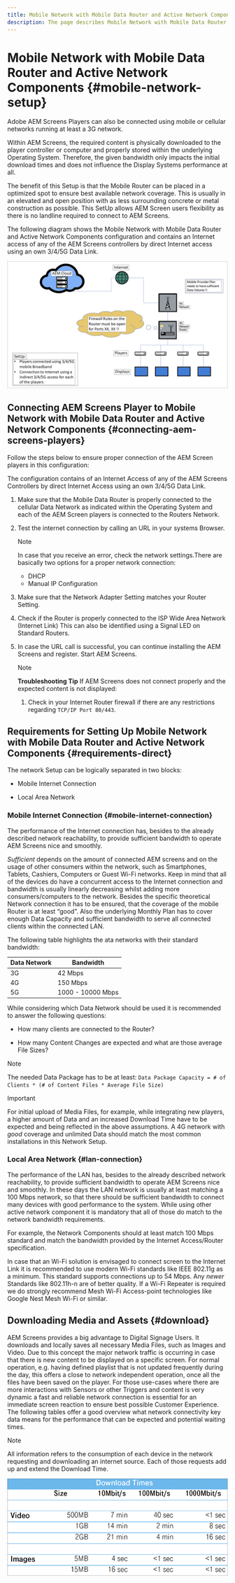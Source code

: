 ```yaml
---
title: Mobile Network with Mobile Data Router and Active Network Components
description: The page describes Mobile Network with Mobile Data Router and Active Network Components
---
```


# Mobile Network with Mobile Data Router and Active Network Components {#mobile-network-setup}

Adobe AEM Screens Players can also be connected using mobile or cellular networks running at least a 3G network.

Within AEM Screens, the required content is physically downloaded to the player controller or computer and properly stored within the underlying Operating System. Therefore, the given bandwidth only impacts the initial download times and does not influence the Display Systems performance at all.

The benefit of this Setup is that the Mobile Router can be placed in a optimized spot to ensure best available network coverage. This is usually in an elevated and open position with as less surrounding concrete or metal construction as possible.
This SetUp allows AEM Screen users flexibility as there is no landline required to connect to AEM Screens.

The following diagram shows the Mobile Network with Mobile Data Router and Active Network Components configuration and contains an Internet access of any of the AEM Screens controllers by direct Internet access using an own 3/4/5G Data Link.

![](/help/using/assets/mobile-network-1.png)

## Connecting AEM Screens Player to Mobile Network with Mobile Data Router and Active Network Components {#connecting-aem-screens-players}

Follow the steps below to ensure proper connection of the AEM Screen players in this configuration:

The configuration contains of an Internet Access of any of the AEM Screens Controllers by direct Internet Access using an own 3/4/5G Data Link.

1. Make sure that the Mobile Data Router is properly connected to the cellular Data Network as indicated within the Operating System and each of the AEM Screen players is connected to the Routers Network.
1. Test the internet connection by calling an URL in your systems Browser.
   >[!NOTE]
   >In case that you receive an error, check the network settings.There are basically two options for a proper network connection:
   >* DHCP
   >* Manual IP Configuration

1. Make sure that the Network Adapter Setting matches your Router Setting.

1. Check if the Router is properly connected to the ISP Wide Area Network (Internet Link) This can also be identified using a Signal LED on Standard Routers.
1. In case the URL call is successful, you can continue installing the AEM Screens and register. Start AEM Screens.

   >[!NOTE]
   >**Troubleshooting Tip**
   >If AEM Screens does not connect properly and the expected content is not displayed:
   >
   >1. Check in your Internet Router firewall if there are any restrictions regarding `TCP/IP Port 80/443`.


## Requirements for Setting Up Mobile Network with Mobile Data Router and Active Network Components {#requirements-direct}

The network Setup can be logically separated in two blocks:

* Mobile Internet Connection

* Local Area Network

### Mobile Internet Connection {#mobile-internet-connection}

The performance of the Internet connection has, besides to the already described network reachability, to provide sufficient bandwidth to operate AEM Screens nice and smoothly.

*Sufficient* depends on the amount of connected AEM screens and on the usage of other consumers within the network, such as Smartphones, Tablets, Cashiers, Computers or Guest Wi-Fi networks.
Keep in mind that all of the devices do have a concurrent access to the Internet connection and bandwidth is usually linearly decreasing whilst adding more consumers/computers to the network.
Besides the specific theoretical Network connection it has to be ensured, that the coverage of the mobile Router is at least “good”. Also the underlying Monthly Plan has to cover enough Data Capacity and sufficient bandwidth to serve all connected clients within the connected LAN.

The following table highlights the ata networks with their standard bandwidth:

|Data Network|Bandwidth|
|--- |--- |
|3G|42 Mbps|
|4G|150 Mbps|
|5G|1000 - 10000 Mbps|

While considering which Data Network should be used it is recommended to answer the following questions:

* How many clients are connected to the Router?

* How many Content Changes are expected and what are those average File Sizes?

>[!NOTE]
>The needed Data Package has to be at least:
`Data Package Capacity = # of Clients * (# of Content Files * Average File Size)`

>[!IMPORTANT]
>For initial upload of Media Files, for example, while integrating new players, a higher amount of Data and an increased Download Time have to be expected and being reflected in the above assumptions. A 4G network with *good* coverage and unlimited Data should match the most common installations in this Network Setup.


### Local Area Network {#lan-connection}

The performance of the LAN has, besides to the already described network reachability, to provide sufficient bandwidth to operate AEM Screens nice and smoothly. In these days the LAN network is usually at least matching a 100 Mbps network, so that there should be sufficient bandwidth to connect many devices with good performance to the system. While using other active network component it is mandatory that all of those do match to the network bandwidth requirements.

For example, the Network Components should at least match 100 Mbps standard and match the bandwidth provided by the Internet Access/Router specification.

In case that an Wi-Fi solution is envisaged to connect screen to the Internet Link it is recommended to use modern Wi-Fi standards like IEEE 802.11g as a minimum. This standard supports connections up to 54 Mbps. Any *newer* Standards like 802.11h-n are of better quality. If a Wi-Fi Repeater is required we do strongly recommend Mesh Wi-Fi Access-point technologies like Google Nest Mesh Wi-Fi or similar.

## Downloading Media and Assets {#download}

AEM Screens provides a big advantage to Digital Signage Users. It downloads and locally saves all necessary Media Files, such as Images and Video. Due to this concept the major network traffic is occurring in case that there is new content to be displayed on a specific screen.
For normal operation, e.g. having defined playlist that is not updated frequently during the day, this offers a close to network independent operation, once all the files have been saved on the player.
For those use-cases where there are more interactions with Sensors or other Triggers and content is very dynamic a fast and reliable network connection is essential for an immediate screen reaction to ensure best possible Customer Experience.
The following tables offer a good overview what network connectivity key data means for the performance that can be expected and potential waiting times.

>[!NOTE]
>All information refers to the consumption of each device in the network requesting and downloading an internet source. Each of those requests add up and extend the Download Time.

![](/help/using/assets/mobile-router-download.png)



